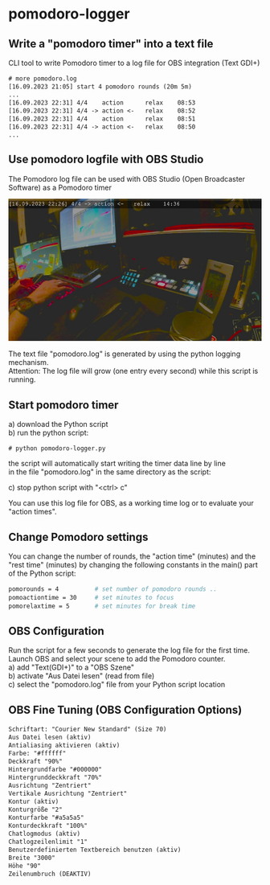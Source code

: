 # pomodoro-logger

## Write a "pomodoro timer" into a text file
CLI tool to write Pomodoro timer to a log file for OBS integration (Text GDI+)<br>


```
# more pomodoro.log
[16.09.2023 21:05] start 4 pomodoro rounds (20m 5m)
...
[16.09.2023 22:31] 4/4    action      relax    08:53
[16.09.2023 22:31] 4/4 -> action <-   relax    08:52
[16.09.2023 22:31] 4/4    action      relax    08:51
[16.09.2023 22:31] 4/4 -> action <-   relax    08:50
...
```

## Use pomodoro logfile with OBS Studio
The Pomodoro log file can be used with OBS Studio (Open Broadcaster Software) as a Pomodoro timer <br>

![pomodoro-logger.py output picture](example-001.jpg)

The text file "pomodoro.log" is generated by using the python logging mechanism. <br>
Attention: The log file will grow (one entry every second) while this script is running.<br>

## Start pomodoro timer
a) download the Python script<br>
b) run the python script:<br>
```
# python pomodoro-logger.py
```

the script will automatically start writing the timer data line by line<br> 
in the file "pomodoro.log" in the same directory as the script:

c) stop python script with "\<ctrl\> c" <br>

You can use this log file for OBS, as a working time log or to evaluate your "action times".

## Change Pomodoro settings
You can change the number of rounds, the "action time" (minutes) and the "rest time" (minutes) 
by changing the following constants in the main() part of the Python script:
```sh
pomorounds = 4          # set number of pomodoro rounds ..
pomoactiontime = 30     # set minutes to focus
pomorelaxtime = 5       # set minutes for break time
```

## OBS Configuration
Run the script for a few seconds to generate the log file for the first time.<br>
Launch OBS and select your scene to add the Pomodoro counter.<br>
a) add "Text(GDI+)" to a "OBS Szene"<br>
b) activate "Aus Datei lesen" (read from file)<br>
c) select the "pomodoro.log" file from your Python script location <br>


## OBS Fine Tuning (OBS Configuration Options)
```
Schriftart: "Courier New Standard" (Size 70)
Aus Datei lesen (aktiv)
Antialiasing aktivieren (aktiv)
Farbe: "#ffffff"
Deckkraft "90%"
Hintergrundfarbe "#000000"
Hintergrunddeckkraft "70%"
Ausrichtung "Zentriert"
Vertikale Ausrichtung "Zentriert"
Kontur (aktiv)
Konturgröße "2"
Konturfarbe "#a5a5a5"
Konturdeckkraft "100%"
Chatlogmodus (aktiv)
Chatlogzeilenlimit "1"
Benutzerdefinierten Textbereich benutzen (aktiv)
Breite "3000"
Höhe "90"
Zeilenumbruch (DEAKTIV)
```
